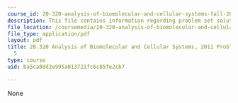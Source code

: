 ```yaml
---
course_id: 20-320-analysis-of-biomolecular-and-cellular-systems-fall-2012
description: This file contains information regarding problem set solutions 5.
file_location: /coursemedia/20-320-analysis-of-biomolecular-and-cellular-systems-fall-2012/ba5ca88d2e995a013721fc6c85fe2cb7_MIT20_320F12_2011_PS5_sol.pdf
file_type: application/pdf
layout: pdf
title: 20.320 Analysis of Biomolecular and Cellular Systems, 2011 Problem Set Solutions
  5
type: course
uid: ba5ca88d2e995a013721fc6c85fe2cb7

---
```

None